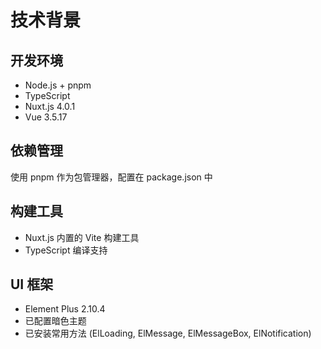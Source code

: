 # 技术背景

## 开发环境
- Node.js + pnpm
- TypeScript
- Nuxt.js 4.0.1
- Vue 3.5.17

## 依赖管理
使用 pnpm 作为包管理器，配置在 package.json 中

## 构建工具
- Nuxt.js 内置的 Vite 构建工具
- TypeScript 编译支持

## UI 框架
- Element Plus 2.10.4
- 已配置暗色主题
- 已安装常用方法 (ElLoading, ElMessage, ElMessageBox, ElNotification)